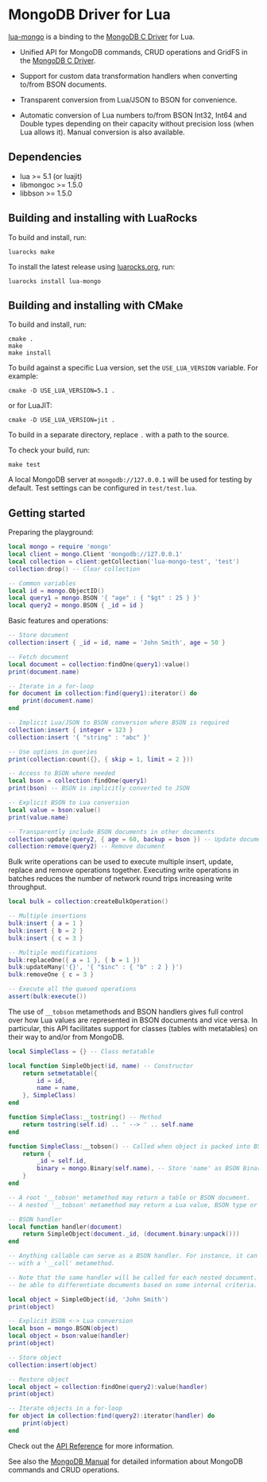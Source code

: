 MongoDB Driver for Lua
======================

[lua-mongo] is a binding to the [MongoDB C Driver] for Lua.

* Unified API for MongoDB commands, CRUD operations and GridFS in the [MongoDB C Driver].

* Support for custom data transformation handlers when converting to/from BSON documents.

* Transparent conversion from Lua/JSON to BSON for convenience.

* Automatic conversion of Lua numbers to/from BSON Int32, Int64 and Double types depending on their
  capacity without precision loss (when Lua allows it). Manual conversion is also available.


Dependencies
------------

+ lua >= 5.1 (or luajit)
+ libmongoc >= 1.5.0
+ libbson >= 1.5.0


Building and installing with LuaRocks
-------------------------------------

To build and install, run:

	luarocks make

To install the latest release using [luarocks.org], run:

	luarocks install lua-mongo


Building and installing with CMake
----------------------------------

To build and install, run:

	cmake .
	make
	make install

To build against a specific Lua version, set the `USE_LUA_VERSION` variable. For example:

	cmake -D USE_LUA_VERSION=5.1 .

or for LuaJIT:

	cmake -D USE_LUA_VERSION=jit .

To build in a separate directory, replace `.` with a path to the source.

To check your build, run:

	make test

A local MongoDB server at `mongodb://127.0.0.1` will be used for testing by default. Test settings
can be configured in `test/test.lua`.


Getting started
---------------

Preparing the playground:

```Lua
local mongo = require 'mongo'
local client = mongo.Client 'mongodb://127.0.0.1'
local collection = client:getCollection('lua-mongo-test', 'test')
collection:drop() -- Clear collection

-- Common variables
local id = mongo.ObjectID()
local query1 = mongo.BSON '{ "age" : { "$gt" : 25 } }'
local query2 = mongo.BSON { _id = id }
```


Basic features and operations:

```Lua
-- Store document
collection:insert { _id = id, name = 'John Smith', age = 50 }

-- Fetch document
local document = collection:findOne(query1):value()
print(document.name)

-- Iterate in a for-loop
for document in collection:find(query1):iterator() do
	print(document.name)
end

-- Implicit Lua/JSON to BSON conversion where BSON is required
collection:insert { integer = 123 }
collection:insert '{ "string" : "abc" }'

-- Use options in queries
print(collection:count({}, { skip = 1, limit = 2 }))

-- Access to BSON where needed
local bson = collection:findOne(query1)
print(bson) -- BSON is implicitly converted to JSON

-- Explicit BSON to Lua conversion
local value = bson:value()
print(value.name)

-- Transparently include BSON documents in other documents
collection:update(query2, { age = 60, backup = bson }) -- Update document
collection:remove(query2) -- Remove document
```


Bulk write operations can be used to execute multiple insert, update, replace and remove operations
together. Executing write operations in batches reduces the number of network round trips increasing
write throughput.

```Lua
local bulk = collection:createBulkOperation()

-- Multiple insertions
bulk:insert { a = 1 }
bulk:insert { b = 2 }
bulk:insert { c = 3 }

-- Multiple modifications
bulk:replaceOne({ a = 1 }, { b = 1 })
bulk:updateMany('{}', '{ "$inc" : { "b" : 2 } }')
bulk:removeOne { c = 3 }

-- Execute all the queued operations
assert(bulk:execute())
```


The use of `__tobson` metamethods and BSON handlers gives full control over how Lua values are
represented in BSON documents and vice versa. In particular, this API facilitates support for
classes (tables with metatables) on their way to and/or from MongoDB.

```Lua
local SimpleClass = {} -- Class metatable

local function SimpleObject(id, name) -- Constructor
	return setmetatable({
		id = id,
		name = name,
	}, SimpleClass)
end

function SimpleClass:__tostring() -- Method
	return tostring(self.id) .. ' --> ' .. self.name
end

function SimpleClass:__tobson() -- Called when object is packed into BSON
	return {
		_id = self.id,
		binary = mongo.Binary(self.name), -- Store 'name' as BSON Binary for example
	}
end

-- A root '__tobson' metamethod may return a table or BSON document.
-- A nested '__tobson' metamethod may return a Lua value, BSON type or BSON document.

-- BSON handler
local function handler(document)
	return SimpleObject(document._id, (document.binary:unpack()))
end

-- Anything callable can serve as a BSON handler. For instance, it can be a table or userdata
-- with a '__call' metamethod.

-- Note that the same handler will be called for each nested document. Thus, the handler should
-- be able to differentiate documents based on some internal criteria.

local object = SimpleObject(id, 'John Smith')
print(object)

-- Explicit BSON <-> Lua conversion
local bson = mongo.BSON(object)
local object = bson:value(handler)
print(object)

-- Store object
collection:insert(object)

-- Restore object
local object = collection:findOne(query2):value(handler)
print(object)

-- Iterate objects in a for-loop
for object in collection:find(query2):iterator(handler) do
	print(object)
end
```


Check out the [API Reference] for more information.

See also the [MongoDB Manual] for detailed information about MongoDB commands and CRUD operations.


[lua-mongo]: https://github.com/neoxic/lua-mongo
[luarocks.org]: https://luarocks.org
[MongoDB C Driver]: http://mongoc.org
[MongoDB Manual]: https://docs.mongodb.com/manual/
[API Reference]: doc/main.md
